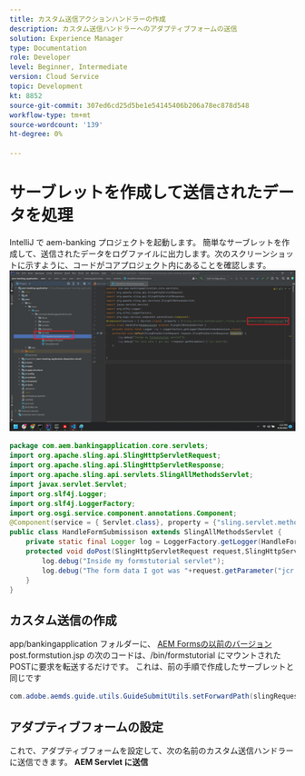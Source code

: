 ```yaml
---
title: カスタム送信アクションハンドラーの作成
description: カスタム送信ハンドラーへのアダプティブフォームの送信
solution: Experience Manager
type: Documentation
role: Developer
level: Beginner, Intermediate
version: Cloud Service
topic: Development
kt: 8852
source-git-commit: 307ed6cd25d5be1e54145406b206a78ec878d548
workflow-type: tm+mt
source-wordcount: '139'
ht-degree: 0%

---
```


# サーブレットを作成して送信されたデータを処理

IntelliJ で aem-banking プロジェクトを起動します。
簡単なサーブレットを作成して、送信されたデータをログファイルに出力します。次のスクリーンショットに示すように、コードがコアプロジェクト内にあることを確認します。
![create-servlet](assets/create-servlet.png)

```java
package com.aem.bankingapplication.core.servlets;
import org.apache.sling.api.SlingHttpServletRequest;
import org.apache.sling.api.SlingHttpServletResponse;
import org.apache.sling.api.servlets.SlingAllMethodsServlet;
import javax.servlet.Servlet;
import org.slf4j.Logger;
import org.slf4j.LoggerFactory;
import org.osgi.service.component.annotations.Component;
@Component(service = { Servlet.class}, property = {"sling.servlet.methods=post","sling.servlet.paths=/bin/formstutorial"})
public class HandleFormSubmissison extends SlingAllMethodsServlet {
    private static final Logger log = LoggerFactory.getLogger(HandleFormSubmissison.class);
    protected void doPost(SlingHttpServletRequest request,SlingHttpServletResponse response) {
        log.debug("Inside my formstutorial servlet");
        log.debug("The form data I got was "+request.getParameter("jcr:data"));
    }
}
```

## カスタム送信の作成

app/bankingapplication フォルダーに、 [AEM Formsの以前のバージョン](https://experienceleague.adobe.com/docs/experience-manager-learn/forms/adaptive-forms/custom-submit-aem-forms-article.html?lang=en)
post.formstution.jsp の次のコードは、/bin/formstutorial にマウントされたPOSTに要求を転送するだけです。 これは、前の手順で作成したサーブレットと同じです

```java
com.adobe.aemds.guide.utils.GuideSubmitUtils.setForwardPath(slingRequest,"/bin/formstutorial",null,null);
```

## アダプティブフォームの設定

これで、アダプティブフォームを設定して、次の名前のカスタム送信ハンドラーに送信できます。 **AEM Servlet に送信**




